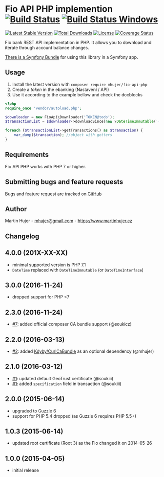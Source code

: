 # Fio API PHP implemention [![Build Status](https://travis-ci.org/mhujer/fio-api-php.svg?branch=master)](https://travis-ci.org/mhujer/fio-api-php) [![Build Status Windows](https://ci.appveyor.com/api/projects/status/github/mhujer/fio-api-php?branch=master&svg=true)](https://ci.appveyor.com/project/mhujer/fio-api-php/branch/master)

[![Latest Stable Version](https://poser.pugx.org/mhujer/fio-api-php/version.png)](https://packagist.org/packages/mhujer/fio-api-php) [![Total Downloads](https://poser.pugx.org/mhujer/fio-api-php/downloads.png)](https://packagist.org/packages/mhujer/fio-api-php) [![License](https://poser.pugx.org/mhujer/fio-api-php/license.svg)](https://packagist.org/packages/mhujer/fio-api-php) [![Coverage Status](https://coveralls.io/repos/mhujer/fio-api-php/badge.svg?branch=master)](https://coveralls.io/r/mhujer/fio-api-php?branch=master)

Fio bank REST API implementation in PHP. It allows you to download and iterate through account balance changes.

[There is a Symfony Bundle](https://github.com/mhujer/fio-api-bundle) for using this library in a Symfony app.

Usage
----
1. Install the latest version with `composer require mhujer/fio-api-php`
2. Create a *token* in the ebanking (Nastavení / API)
3. Use it according to the example bellow and check the docblocks

```php
<?php
require_once 'vendor/autoload.php';

$downloader = new FioApi\Downloader('TOKEN@todo');
$transactionList = $downloader->downloadSince(new \DateTimeImmutable('-1 week'));

foreach ($transactionList->getTransactions() as $transaction) {
    var_dump($transaction); //object with getters
}

```

Requirements
------------
Fio API PHP works with PHP 7 or higher.

Submitting bugs and feature requests
------------------------------------
Bugs and feature request are tracked on [GitHub](https://github.com/mhujer/fio-api-php/issues)

Author
------
Martin Hujer - <mhujer@gmail.com> - <https://www.martinhujer.cz>

Changelog
----------

## 4.0.0 (201X-XX-XX)
- minimal supported version is PHP 7.1
- `DateTime` replaced with `DateTimeImmutable` (or `DateTimeInterface`)

## 3.0.0 (2016-11-24)
- dropped support for PHP <7

## 2.3.0 (2016-11-24)
- [#7](https://github.com/mhujer/fio-api-php/pull/7): added official composer CA bundle support (@soukicz)

## 2.2.0 (2016-03-13)
- [#2](https://github.com/mhujer/fio-api-php/pull/2): added [Kdyby/CurlCaBundle](https://github.com/Kdyby/CurlCaBundle)
 	as an optional dependency (@mhujer)

## 2.1.0 (2016-03-12)
- [#1](https://github.com/mhujer/fio-api-php/pull/1): updated default GeoTrust certificate (@soukiii)
- [#1](https://github.com/mhujer/fio-api-php/pull/1): added `specification` field in transaction (@soukiii)

## 2.0.0 (2015-06-14)
- upgraded to Guzzle 6
- support for PHP 5.4 dropped (as Guzzle 6 requires PHP 5.5+)

## 1.0.3 (2015-06-14)
- updated root certificate (Root 3) as the Fio changed it on 2014-05-26

## 1.0.0 (2015-04-05)
- initial release
